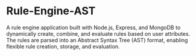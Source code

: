 # Rule-Engine-AST
A rule engine application built with Node.js, Express, and MongoDB to dynamically create, combine, and evaluate rules based on user attributes. The rules are parsed into an Abstract Syntax Tree (AST) format, enabling flexible rule creation, storage, and evaluation.
